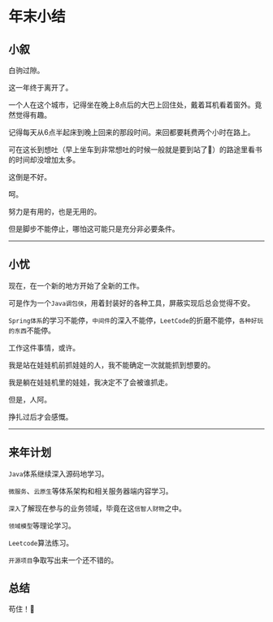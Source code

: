 # 年末小结

## 小叙

白驹过隙。

这一年终于离开了。



一个人在这个城市，记得坐在晚上8点后的大巴上回住处，戴着耳机看着窗外。竟然觉得有趣。

记得每天从6点半起床到晚上回来的那段时间。来回都要耗费两个小时在路上。

可在这长到想吐（早上坐车到非常想吐的时候一般就是要到站了:dog:）的路途里看书的时间却没增加太多。

这倒是不好。



呵。

努力是有用的，也是无用的。

但是脚步不能停止，哪怕这可能只是充分非必要条件。

---

## 小忧

现在，在一个新的地方开始了全新的工作。

可是作为一个`Java调包侠`，用着封装好的各种工具，屏蔽实现后总会觉得不安。

`Spring体系`的学习不能停，`中间件`的深入不能停，`LeetCode`的折磨不能停，`各种好玩的东西`不能停。

工作这件事情，或许。

我是站在娃娃机前抓娃娃的人，我不能确定一次就能抓到想要的。

我是躺在娃娃机里的娃娃，我决定不了会被谁抓走。

但是，人阿。

挣扎过后才会感慨。

---

## 来年计划

`Java`体系继续深入源码地学习。

`微服务`、`云原生`等体系架构和相关服务器端内容学习。

`深入`了解现在参与的业务领域，毕竟在这`信智人财物`之中。

`领域模型`等理论学习。

`Leetcode`算法练习。

`开源项目`争取写出来一个还不错的。

## 总结

苟住！:white_flower:

